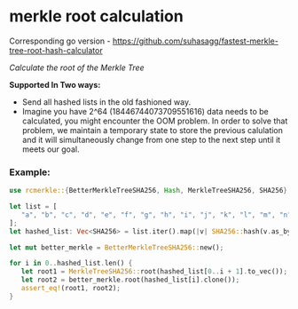 
# merkle root calculation 

Corresponding go version - https://github.com/suhasagg/fastest-merkle-tree-root-hash-calculator

*Calculate the root of the Merkle Tree*

**Supported In Two ways:**

* Send all hashed lists in the old fashioned way.
* Imagine you have 2^64 (18446744073709551616) data needs to be calculated, you might encounter the OOM problem. In order to solve that problem, we maintain a temporary state to store the previous calulation and it will simultaneously change from one step to the next step until it meets our goal.

### Example:
```rust
use rcmerkle::{BetterMerkleTreeSHA256, Hash, MerkleTreeSHA256, SHA256};

let list = [
   "a", "b", "c", "d", "e", "f", "g", "h", "i", "j", "k", "l", "m", "n",
];
let hashed_list: Vec<SHA256> = list.iter().map(|v| SHA256::hash(v.as_bytes())).collect();

let mut better_merkle = BetterMerkleTreeSHA256::new();

for i in 0..hashed_list.len() {
   let root1 = MerkleTreeSHA256::root(hashed_list[0..i + 1].to_vec());
   let root2 = better_merkle.root(hashed_list[i].clone());
   assert_eq!(root1, root2);
}
```


